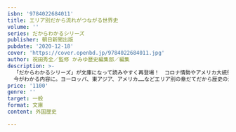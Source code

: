 ```yaml
---
isbn: '9784022684011'
title: エリア別だから流れがつながる世界史
volume: ''
series: だからわかるシリーズ
publisher: 朝日新聞出版
pubdate: '2020-12-18'
cover: 'https://cover.openbd.jp/9784022684011.jpg'
author: 祝田秀全／監修 かみゆ歴史編集部／編集
description: >-
  「だからわかるシリーズ」が文庫になって読みやすく再登場！　コロナ情勢やアメリカ大統領選など最新情報も盛り込み、いっそう
  今がわかる内容に。ヨーロッパ、東アジア、アメリカ……などエリア別の章だてだから歴史の流れがよくわかる。オールカラーで、写真・図解たっぷり。
price: '1100'
genre: ''
target: 一般
format: 文庫
content: 外国歴史

---
```

